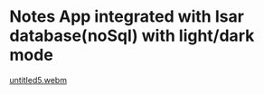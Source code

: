 # Notes App integrated with Isar database(noSql) with light/dark mode


[untitled5.webm](https://github.com/user-attachments/assets/796d9f51-e7f4-456e-852f-86c4a8b28217)
